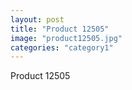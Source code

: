 ```yaml
---
layout: post
title: "Product 12505"
image: "product12505.jpg"
categories: "category1"
---
```

Product 12505
